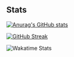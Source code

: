 ## Stats

[![Anurag's GitHub stats](https://github-readme-stats.vercel.app/api?username=jsohndata&show_icons=true&theme=radical&card_width=800&hide_border=true)](https://github.com/anuraghazra/github-readme-stats)


[![GitHub Streak](https://streak-stats.demolab.com?user=jsohndata&theme=dark&hide_border=true&date_format=%5BY.%5Dn.j&hide_total_contributions=true&width=100%)](https://git.io/streak-stats)

![Wakatime Stats](https://github-readme-stats.vercel.app/api/wakatime?username=jsohndata&theme=github_dark&layout=default&langs_count=10&card_width=800)
